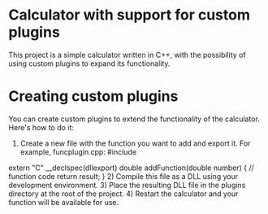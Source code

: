 # Calculator with support for custom plugins
This project is a simple calculator written in C++, with the possibility of using custom plugins to expand its functionality.
# Creating custom plugins
You can create custom plugins to extend the functionality of the calculator. Here's how to do it:
1) Create a new file with the function you want to add and export it. For example, funcplugin.cpp:
#include <cmath>

extern "C" __declspec(dllexport)
double addFunction(double number) {
    // function code
    return result;
}
2) Compile this file as a DLL using your development environment.
3) Place the resulting DLL file in the plugins directory at the root of the project.
4) Restart the calculator and your function will be available for use.
